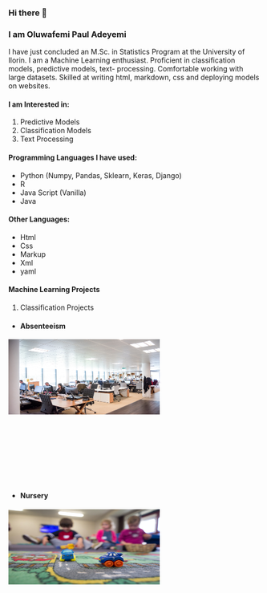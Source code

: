 ### Hi there 👋

<!--
**Olupaula/Olupaula** is a ✨ _special_ ✨ repository because its `README.md` (this file) appears on your GitHub profile.

Here are some ideas to get you started:

- 🔭 I’m currently working on ...
- 🌱 I’m currently learning ...
- 👯 I’m looking to collaborate on ...
- 🤔 I’m looking for help with ...
- 💬 Ask me about ...
- 📫 How to reach me: ...
- 😄 Pronouns: ...
- ⚡ Fun fact: ...
-->

### I am <b> Oluwafemi Paul Adeyemi</b>
<p> I have just concluded an M.Sc. in Statistics Program at the University of Ilorin.
I am a Machine Learning enthusiast. Proficient in classification models, predictive models, text-
processing. Comfortable working with large datasets. 
Skilled at writing html, markdown, css and deploying 
models on websites.</p>

#### I am Interested in:
<p>
<ol>
<li> Predictive Models</li>
<li> Classification Models </li>
<li> Text Processing </li>
</ol>
</p>

#### Programming Languages I have used: 
- Python (Numpy, Pandas, Sklearn, Keras, Django)
- R
- Java Script (Vanilla)
- Java


#### Other Languages:
- Html
- Css
- Markup
- Xml
- yaml

#### Machine Learning Projects
1. Classification Projects

  - #### Absenteeism
<div style="margin-bottom: 150px;">
    <a href="https://github.com/Olupaula/absenteeism">
     <img src="https://github.com/Olupaula/absenteeism/blob/main/images/arlington-research-kN_kViDchA0-unsplash.jpg" height="150px" width="60%" />
    </a>
</div>

    
 - #### Nursery
<div>
   <a href="https://github.com/Olupaula/absenteeism">
     <img src="https://github.com/Olupaula/absenteeism/blob/main/images/bbc-creative-1w20Cysy1cg-unsplash.jpg" height="150px" width="60%" />
   </a>
</div>
 

